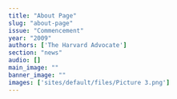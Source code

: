```yaml
---
title: "About Page"
slug: "about-page"
issue: "Commencement"
year: "2009"
authors: ['The Harvard Advocate']
section: "news"
audio: []
main_image: ""
banner_image: ""
images: ['sites/default/files/Picture 3.png']
---
```

